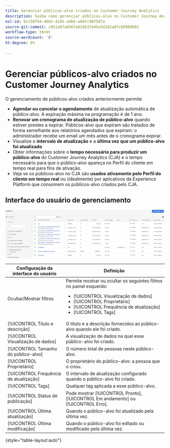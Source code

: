```yaml
---
title: Gerenciar públicos-alvo criados no Customer Journey Analytics
description: Saiba como gerenciar públicos-alvo no Customer Journey Analytics
exl-id: 0cc50f64-40b5-4245-a9bb-a60fc90f507a
source-git-commit: c851a07a456fa033b37e45a3d182a8fc80988b82
workflow-type: tm+mt
source-wordcount: '0'
ht-degree: 0%

---
```


# Gerenciar públicos-alvo criados no Customer Journey Analytics

O gerenciamento de públicos-alvo criados anteriormente permite

* **Agendar ou cancelar o agendamento** de atualização automática de público-alvo. A expiração máxima na programação é de 1 ano.
* **Renovar um cronograma de atualização de público-alvo** quando estiver prestes a expirar. Públicos-alvo que expiram são tratados de forma semelhante aos relatórios agendados que expiram: o administrador recebe um email um mês antes de o cronograma expirar.
* Visualize o **intervalo de atualização** e a **última vez que um público-alvo foi atualizado**
* Obter informações sobre o **tempo necessário para produzir um público-alvo** do Customer Journey Analytics (CJA) e o tempo necessário para que o público-alvo apareça no Perfil do cliente em tempo real para fins de ativação.
* Veja se os públicos-alvo no CJA são **usados ativamente pelo Perfil do cliente em tempo real** ou (idealmente) por aplicativos da Experience Platform que consomem os públicos-alvo criados pelo CJA.

## Interface do usuário de gerenciamento

![](assets/manage.png)

| Configuração da interface do usuário | Definição |
| --- | --- |
| Ocultar/Mostrar filtros | Permite mostrar ou ocultar os seguintes filtros no painel esquerdo: <ul><li>[!UICONTROL Visualização de dados]</li><li>[!UICONTROL Proprietário]</li><li>[!UICONTROL Frequência de atualização]</li><li>[!UICONTROL Tags]</li></ul> |
| [!UICONTROL Título e descrição] | O título e a descrição fornecidos ao público-alvo quando ele foi criado. |
| [!UICONTROL Visualização de dados] | A visualização de dados na qual esse público-alvo foi criado. |
| [!UICONTROL Tamanho do público-alvo] | O número total de pessoas neste público-alvo. |
| [!UICONTROL Proprietário] | O proprietário do público-alvo: a pessoa que o criou. |
| [!UICONTROL Frequência de atualização] | O intervalo de atualização configurado quando o público-alvo foi criado. |
| [!UICONTROL Tags] | Qualquer tag aplicada a esse público-alvo. |
| [!UICONTROL Status de publicação] | Pode mostrar [!UICONTROL Pronto], [!UICONTROL Em andamento] ou [!UICONTROL Erro]. |
| [!UICONTROL  Última atualização] | Quando o público-alvo foi atualizado pela última vez. |
| [!UICONTROL Última modificação] | Quando o público-alvo foi editado ou modificado pela última vez. |

{style=&quot;table-layout:auto&quot;}
